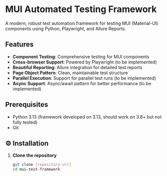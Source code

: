 # MUI Automated Testing Framework

A modern, robust test automation framework for testing MUI (Material-UI) components using Python, Playwright, and 
Allure Reports.

## Features

- **Component Testing**: Comprehensive testing for MUI components
- **Cross-browser Support**: Powered by Playwright (to be implemented)
- **Beautiful Reporting**: Allure integration for detailed test reports
- **Page Object Pattern**: Clean, maintainable test structure
- **Parallel Execution**: Support for parallel test runs (to be implemented)
- **Async Support**: Async/await pattern for better performance (to be implemented)

## Prerequisites

- Python 3.13 (framework developed on 3.13, should work on 3.8+ but not fully tested)
- Git

## ⚙️ Installation

1. **Clone the repository**
   ```bash
   git clone [repository-url]
   cd mui-test-framework